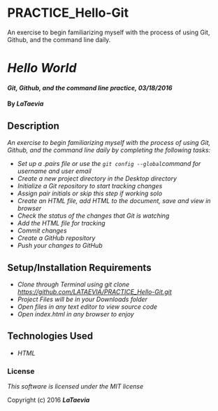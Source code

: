 # PRACTICE_Hello-Git
An exercise to begin familiarizing myself with the process of using Git, Github, and the command line daily.
# _Hello World_

#### _Git, Github, and the command line practice, 03/18/2016_

#### By _**LaTaevia**_

## Description

_An exercise to begin familiarizing myself with the process of using Git, Github, and the command line daily by completing the following tasks:_

* _Set up a .pairs file or use the `git config --global`command for username and user email_
* _Create a new project directory in the Desktop directory_
* _Initialize a Git repository to start tracking changes_
* _Assign pair initials or skip this step if working solo_
* _Create an HTML file, add HTML to the document, save and view in browser_
* _Check the status of the changes that Git is watching_
* _Add the HTML file for tracking_
* _Commit changes_
* _Create a GitHub repository_
* _Push your changes to GitHub_

## Setup/Installation Requirements

* _Clone through Terminal using git clone https://github.com/LATAEVIA/PRACTICE_Hello-Git.git_
* _Project Files will be in your Downloads folder_
* _Open files in any text editor to view source code_
* _Open index.html in any browser to enjoy_

## Technologies Used

* _HTML_

### License

*This software is licensed under the MIT license*

Copyright (c) 2016 **_LaTaevia_**
